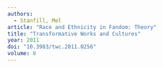 ```yaml
---
authors:
  - Stanfill, Mel
article: "Race and Ethnicity in Fandom: Theory"
title: "Transformative Works and Cultures"
year: 2011
doi: "10.3983/twc.2011.0256"
volume: 8
---
```

